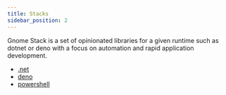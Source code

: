 ```yaml
---
title: Stacks
sidebar_position: 2
---
```


Gnome Stack is a set of opinionated libraries for a given runtime such as dotnet
or deno with a focus on automation and rapid application development.

- [.net](./dotnet/)
- [deno](./deno/)
- [powershell](./pwsh/)
